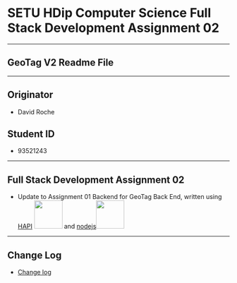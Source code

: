 # SETU HDip Computer Science  Full Stack Development Assignment 02

---

## GeoTag V2 Readme File

---

## Originator

- David Roche

## Student ID  

- 93521243

---

## Full Stack Development Assignment 02

- Update to Assignment 01 Backend for GeoTag  Back End, written using  [HAPI](  https://hapi.dev/)
  <img src="https://hapi.dev/img/icon_helmets_security.svg" width="64" height="64">
  and [nodejs](https://nodejs.org/en/about)<img src="https://cdn.freebiesupply.com/logos/large/2x/nodejs-1-logo-png-transparent.png" width="64" height="64">
---

## Change Log

- [Change log](CHANGELOG.md)
